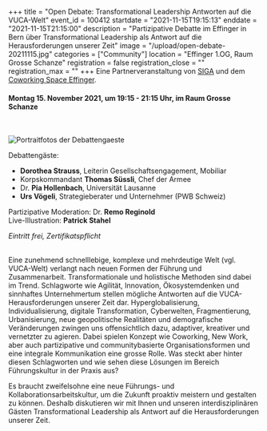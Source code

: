 +++
title = "Open Debate: Transformational Leadership Antworten auf die VUCA-Welt"
event_id = 100412
startdate = "2021-11-15T19:15:13"
enddate = "2021-11-15T21:15:00"
description = "Partizipative Debatte im Effinger in Bern über Transformational Leadership als Antwort auf die Herausforderungen unserer Zeit"
image = "/upload/open-debate-20211115.jpg"
categories = ["Community"]
location = "Effinger 1.OG, Raum Grosse Schanze"
registration = false
registration_close = ""
registration_max = ""
+++
Eine Partnerveranstaltung von [SIGA](https://www.globalaffairs.ch/) und dem [Coworking Space Effinger](https://www.effinger.ch/).

#### **Montag 15. November 2021, um 19:15 - 21:15 Uhr**, im Raum Grosse Schanze

<br> 

![Portraitfotos der Debattengaeste](/upload/open-debate-20211115.jpg)

Debattengäste:

* **Dorothea Strauss**, Leiterin Gesellschaftsengagement, Mobiliar
* Korpskommandant **Thomas Süssli**, Chef der Armee
* Dr. **Pia Hollenbach**, Universität Lausanne
* **Urs Vögeli**, Strategieberater und Unternehmer (PWB Schweiz) ﻿

Partizipative Moderation: Dr. **Remo Reginold**
<br> Live-Illustration: **Patrick Stahel**

<em>Eintritt frei, Zertifikatspflicht</em>
﻿
<br>
<br>

Eine zunehmend schnelllebige, komplexe und mehrdeutige Welt (vgl. VUCA-Welt) verlangt nach neuen Formen der Führung und Zusammenarbeit. Transformationale und holistische Methoden sind dabei im Trend. Schlagworte wie Agilität, Innovation, Ökosystemdenken und sinnhaftes Unternehmertum stellen mögliche Antworten auf die VUCA-Herausforderungen unserer Zeit dar. Hyperglobalisierung, Individualisierung, digitale Transformation, Cyberwelten, Fragmentierung, Urbanisierung, neue geopolitische Realitäten und demografische Veränderungen zwingen uns offensichtlich dazu, adaptiver, kreativer und vernetzter zu agieren. Dabei spielen Konzept wie Coworking, New Work, aber auch partizipative und communitybasierte Organisationsformen und eine integrale Kommunikation eine grosse Rolle. Was steckt aber hinter diesen Schlagworten und wie sehen diese Lösungen im Bereich Führungskultur in der Praxis aus?

Es braucht zweifelsohne eine neue Führungs- und Kollaborationsarbeitskultur, um die Zukunft proaktiv meistern und gestalten zu können. Deshalb diskutieren wir mit Ihnen und unseren interdisziplinären Gästen Transformational Leadership als Antwort auf die Herausforderungen unserer Zeit.
